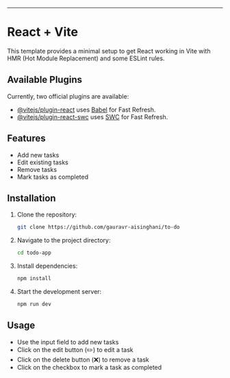 ---

# React + Vite

This template provides a minimal setup to get React working in Vite with HMR (Hot Module Replacement) and some ESLint rules.

## Available Plugins

Currently, two official plugins are available:

- [@vitejs/plugin-react](https://github.com/vitejs/vite-plugin-react/blob/main/packages/plugin-react/README.md) uses [Babel](https://babeljs.io/) for Fast Refresh.
- [@vitejs/plugin-react-swc](https://github.com/vitejs/vite-plugin-react-swc) uses [SWC](https://swc.rs/) for Fast Refresh.

## Features
- Add new tasks
- Edit existing tasks
- Remove tasks
- Mark tasks as completed

## Installation

1. Clone the repository:
   ```bash
   git clone https://github.com/gauravr-aisinghani/to-do
   ```

2. Navigate to the project directory:
   ```bash
   cd todo-app
   ```

3. Install dependencies:
   ```bash
   npm install
   ```

4. Start the development server:
   ```bash
   npm run dev
   ```

## Usage

- Use the input field to add new tasks
- Click on the edit button (✏️) to edit a task
- Click on the delete button (❌) to remove a task
- Click on the checkbox to mark a task as completed